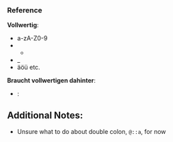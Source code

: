 ### Reference
**Vollwertig**:
- a-zA-Z0-9
- -
- _
- äöü etc.

**Braucht vollwertigen dahinter**:
- :


## Additional Notes:
- Unsure what to do about double colon, `@::a`, for now 
